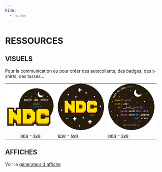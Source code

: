 ```yaml
---
hide:
  - footer
---
```


# RESSOURCES


## VISUELS

Pour la communication ou pour créer des autocollants, des badges, des t-shirts, des tasses...

<table>
  <tr>
    <td><img src="https://github.com/nuitducode/ORGANISATION-2023/raw/main/visuels/2023-NDC.png" width="150" /></td>
    <td><img src="https://github.com/nuitducode/ORGANISATION-2023/raw/main/visuels/2023-NDC-07.png" width="150" /></td>
    <td><img src="https://github.com/nuitducode/ORGANISATION-2023/raw/main/visuels/2023-Python.png" width="150" /></td>
  </tr>
  <tr>
    <td style='text-align:center'><a href="https://github.com/nuitducode/ORGANISATION-2023/raw/main/visuels/2023-NDC.png" download>png</a> - <a href="https://github.com/nuitducode/ORGANISATION-2023/raw/main/logos/2023-NDC.svg" download>svg</a></td>
    <td><a href="https://github.com/nuitducode/ORGANISATION-2023/raw/main/visuels/2023-NDC-07.png" download>png</a> - <a href="https://github.com/nuitducode/ORGANISATION-2023/raw/main/visuels/2023-NDC-07.svg" download>svg</a></td>
    <td><a href="https://github.com/nuitducode/ORGANISATION-2023/raw/main/logos/2023-Python.png" download>png</a> - <a href="https://github.com/nuitducode/ORGANISATION-2023/raw/main/visuels/2023-Python.svg" download>svg</a></td>
  </tr>  
</table>


## AFFICHES

Voir le <a href="https://www.nuitducode.net/affiche-generateur" target="_blank">générateur d'affiche</a>
